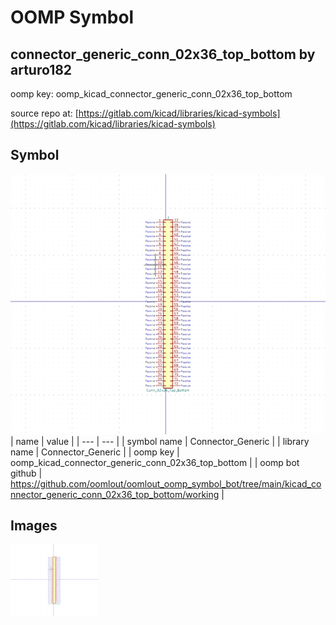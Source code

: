 # OOMP Symbol  
## connector_generic_conn_02x36_top_bottom  by arturo182  
  
oomp key: oomp_kicad_connector_generic_conn_02x36_top_bottom  
  
source repo at: [https://gitlab.com/kicad/libraries/kicad-symbols](https://gitlab.com/kicad/libraries/kicad-symbols)  
## Symbol  
  
[![working.png](working_600.png)](working.png)  
| name | value | 
| --- | --- | 
| symbol name | Connector_Generic | 
| library name | Connector_Generic | 
| oomp key | oomp_kicad_connector_generic_conn_02x36_top_bottom | 
| oomp bot github | https://github.com/oomlout/oomlout_oomp_symbol_bot/tree/main/kicad_connector_generic_conn_02x36_top_bottom/working | 
## Images  
  
[![working.png](working_140.png)](working.png)  
